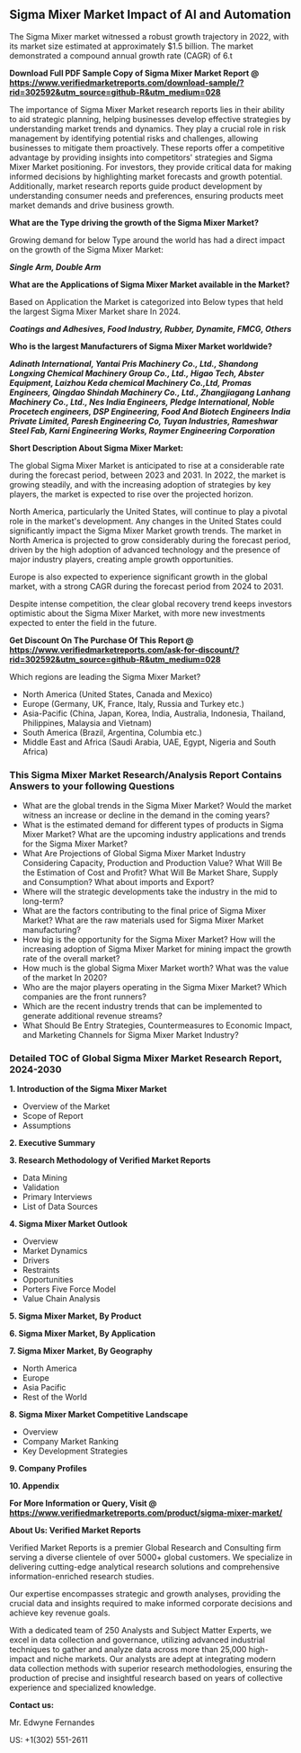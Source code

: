 <h2>Sigma Mixer Market Impact of AI and Automation</h2><p>The Sigma Mixer market witnessed a robust growth trajectory in 2022, with its market size estimated at approximately $1.5 billion. The market demonstrated a compound annual growth rate (CAGR) of 6.t</p><p id="" class=""><strong>Download Full PDF Sample Copy of Sigma Mixer Market Report @ <a href="https://www.verifiedmarketreports.com/download-sample/?rid=302592&utm_source=github-R&utm_medium=028" target="_blank">https://www.verifiedmarketreports.com/download-sample/?rid=302592&utm_source=github-R&utm_medium=028</a></strong></p><p>The importance of&nbsp;Sigma Mixer Market research reports lies in their ability to aid strategic planning, helping businesses develop effective strategies by understanding market trends and dynamics. They play a crucial role in risk management by identifying potential risks and challenges, allowing businesses to mitigate them proactively. These reports offer a competitive advantage by providing insights into competitors' strategies and Sigma Mixer Market positioning. For investors, they provide critical data for making informed decisions by highlighting market forecasts and growth potential. Additionally, market research reports guide product development by understanding consumer needs and preferences, ensuring products meet market demands and drive business growth.</p><p><strong>What are the&nbsp;Type driving the growth of the Sigma Mixer Market?</strong></p><p id="" class="">Growing demand for below Type around the world has had a direct impact on the growth of the Sigma Mixer Market:</p><em><strong>Single Arm, Double Arm</strong></em></p><strong>What are the&nbsp;Applications&nbsp;of Sigma Mixer Market available in the Market?</strong></p><p id="" class="">Based on Application the Market is categorized into Below types that held the largest Sigma Mixer Market share In 2024.</p><em><strong>Coatings and Adhesives, Food Industry, Rubber, Dynamite, FMCG, Others</strong></em></p><strong>Who is the largest Manufacturers of Sigma Mixer Market worldwide?</strong></p><p><em><strong>Adinath International, Yantai Pris Machinery Co., Ltd., Shandong Longxing Chemical Machinery Group Co., Ltd., Higao Tech, Abster Equipment, Laizhou Keda chemical Machinery Co.,Ltd, Promas Engineers, Qingdao Shindah Machinery Co., Ltd., Zhangjiagang Lanhang Machinery Co., Ltd., Nes India Engineers, Pledge International, Noble Procetech engineers, DSP Engineering, Food And Biotech Engineers India Private Limited, Paresh Engineering Co, Tuyan Industries, Rameshwar Steel Fab, Karni Engineering Works, Raymer Engineering Corporation</strong></em></p><p id="" class=""><strong>Short Description About Sigma Mixer Market:</strong></p><p>The global Sigma Mixer Market is anticipated to rise at a considerable rate during the forecast period, between 2023 and 2031. In 2022, the market is growing steadily, and with the increasing adoption of strategies by key players, the market is expected to rise over the projected horizon.</p><p>North America, particularly the United States, will continue to play a pivotal role in the market's development. Any changes in the United States could significantly impact the Sigma Mixer Market growth trends. The market in North America is projected to grow considerably during the forecast period, driven by the high adoption of advanced technology and the presence of major industry players, creating ample growth opportunities.</p><p>Europe is also expected to experience significant growth in the global market, with a strong CAGR during the forecast period from 2024 to 2031.</p><p>Despite intense competition, the clear global recovery trend keeps investors optimistic about the Sigma Mixer Market, with more new investments expected to enter the field in the future.</p><p id="" class=""><strong>Get Discount On The Purchase Of This Report @ <a href="https://www.verifiedmarketreports.com/ask-for-discount/?rid=302592&utm_source=github-R&utm_medium=028" target="_blank">https://www.verifiedmarketreports.com/ask-for-discount/?rid=302592&utm_source=github-R&utm_medium=028</a></strong></p>Which regions are leading the Sigma Mixer Market?</p><ul><li>North America (United States, Canada and Mexico)</li><li>Europe (Germany, UK, France, Italy, Russia and Turkey etc.)</li><li>Asia-Pacific (China, Japan, Korea, India, Australia, Indonesia, Thailand, Philippines, Malaysia and Vietnam)</li><li>South America (Brazil, Argentina, Columbia etc.)</li><li>Middle East and Africa (Saudi Arabia, UAE, Egypt, Nigeria and South Africa)</li></ul><h3 id="" class="">This Sigma Mixer Market Research/Analysis Report Contains Answers to your following Questions</h3><ul><li>What are the global trends in the Sigma Mixer Market? Would the market witness an increase or decline in the demand in the coming years?</li><li>What is the estimated demand for different types of products in Sigma Mixer Market? What are the upcoming industry applications and trends for the Sigma Mixer Market?</li><li>What Are Projections of Global Sigma Mixer Market Industry Considering Capacity, Production and Production Value? What Will Be the Estimation of Cost and Profit? What Will Be Market Share, Supply and Consumption? What about imports and Export?</li><li>Where will the strategic developments take the industry in the mid to long-term?</li><li>What are the factors contributing to the final price of Sigma Mixer Market? What are the raw materials used for Sigma Mixer Market manufacturing?</li><li>How big is the opportunity for the Sigma Mixer Market? How will the increasing adoption of Sigma Mixer Market for mining impact the growth rate of the overall market?</li><li>How much is the global Sigma Mixer Market worth? What was the value of the market In 2020?</li><li>Who are the major players operating in the Sigma Mixer Market? Which companies are the front runners?</li><li>Which are the recent industry trends that can be implemented to generate additional revenue streams?</li><li>What Should Be Entry Strategies, Countermeasures to Economic Impact, and Marketing Channels for Sigma Mixer Market Industry?</li></ul><h3 id="" class="">Detailed TOC of Global Sigma Mixer Market Research Report, 2024-2030</h3><p id="" class=""><strong>1. Introduction of the Sigma Mixer Market</strong></p><ul><li>Overview of the Market</li><li>Scope of Report</li><li>Assumptions</li></ul><p id="" class=""><strong>2. Executive Summary</strong></p><p id="" class=""><strong>3. Research Methodology of Verified Market Reports</strong></p><ul><li>Data Mining</li><li>Validation</li><li>Primary Interviews</li><li>List of Data Sources</li></ul><p id="" class=""><strong>4. Sigma Mixer Market Outlook</strong></p><ul><li>Overview</li><li>Market Dynamics</li><li>Drivers</li><li>Restraints</li><li>Opportunities</li><li>Porters Five Force Model</li><li>Value Chain Analysis</li></ul><p id="" class=""><strong>5. Sigma Mixer Market, By Product</strong></p><p id="" class=""><strong>6. Sigma Mixer Market, By Application</strong></p><p id="" class=""><strong>7. Sigma Mixer Market, By Geography</strong></p><ul><li>North America</li><li>Europe</li><li>Asia Pacific</li><li>Rest of the World</li></ul><p id="" class=""><strong>8. Sigma Mixer Market Competitive Landscape</strong></p><ul><li>Overview</li><li>Company Market Ranking</li><li>Key Development Strategies</li></ul><p id="" class=""><strong>9. Company Profiles</strong></p><p id="" class=""><strong>10. Appendix</strong></p><p id="" class=""><strong>For More Information or Query, Visit @ <a href="https://www.verifiedmarketreports.com/product/sigma-mixer-market/" target="_blank">https://www.verifiedmarketreports.com/product/sigma-mixer-market/</a></strong></p><p id="" class=""><strong>About Us: Verified Market Reports</strong></p><p id="" class="">Verified Market Reports is a premier Global Research and Consulting firm serving a diverse clientele of over 5000+ global customers. We specialize in delivering cutting-edge analytical research solutions and comprehensive information-enriched research studies.</p><p id="" class="">Our expertise encompasses strategic and growth analyses, providing the crucial data and insights required to make informed corporate decisions and achieve key revenue goals.</p><p id="" class="">With a dedicated team of 250 Analysts and Subject Matter Experts, we excel in data collection and governance, utilizing advanced industrial techniques to gather and analyze data across more than 25,000 high-impact and niche markets. Our analysts are adept at integrating modern data collection methods with superior research methodologies, ensuring the production of precise and insightful research based on years of collective experience and specialized knowledge.</p><p id="" class=""><strong>Contact us:</strong></p><p id="" class="">Mr. Edwyne Fernandes</p><p id="" class="">US: +1(302) 551-2611</p>